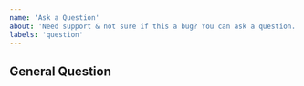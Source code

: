 ```yaml
---
name: 'Ask a Question'
about: 'Need support & not sure if this a bug? You can ask a question.'
labels: 'question'
---
```


## General Question

<!--
Before asking a question, make sure you have:

- Searched existing Stack Overflow questions.
- Googled your question.
- Searched open and closed [GitHub issues](https://github.com/radondb/radondb-mysql-kubernetes/issues?q=is%3Aissue)
- Read the documentation:
  - [RadonDB MySQL Readme](https://github.com/radondb/radondb-mysql-kubernetes)
  - [RadonDB MySQL Doc](https://github.com/radondb/radondb-mysql-kubernetes/tree/main/docs)
  - [RadonDB MySQL Forum](https://kubesphere.com.cn/forum/t/RadonDB)
-->
